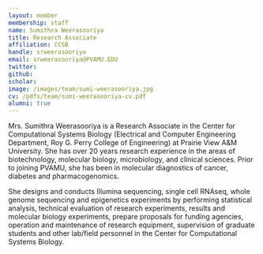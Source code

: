 ```yaml
---
layout: member
membership: staff
name: Sumithra Weerasooriya
title: Research Associate
affiliation: CCSB
handle: srweerasooriya
email: srweerasooriya@PVAMU.EDU
twitter:
github: 
scholar: 
image: /images/team/sumi-weerasooriya.jpg
cv: /pdfs/team/sumi-weerasooriya-cv.pdf
alumni: true
---
```



Mrs. Sumithra Weerasooriya is a Research Associate in the Center for Computational Systems Biology (Electrical and Computer Engineering Department, Roy G. Perry College of Engineering) at Prairie View A&M University. She has over 20 years research experience in the areas of biotechnology, molecular biology, microbiology, and clinical sciences. Prior to joining PVAMU, she has been in molecular diagnostics of cancer, diabetes and pharmacogenomics. 

She designs and conducts Illumina sequencing, single cell RNAseq, whole genome sequencing and epigenetics experiments by performing statistical analysis, technical evaluation of research experiments, results and molecular biology experiments, prepare proposals for funding agencies, operation and maintenance of research equipment, supervision of graduate students and other lab/field personnel in the Center for Computational Systems Biology.
